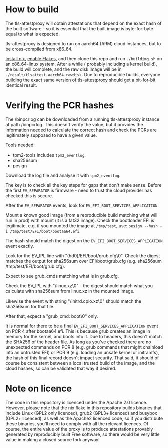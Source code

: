 # How to build
The tls-attestproxy will obtain attestations that depend on the exact hash of
the built software - so it is essential that the built image is byte-for-byte equal
to what is expected.

tls-attestproxy is designed to run on aarch64 (ARM) cloud instances, but to be cross-compiled
from x86_64.

[Install nix](https://nixos.org/download/), [enable Flakes](https://nixos.wiki/wiki/flakes),
and then clone this repo and run `./buildimg.sh` on an x86_64-linux system. After a while (
probably including a kernel build), the build will complete, and the raw disk image will be
in `./result/tlsattest-aarch64.rawdisk`. Due to reproducible builds, everyone building the
exact same version of tls-attestproxy should get a bit-for-bit identical result.

# Verifying the PCR hashes

The /binpcrlog can be downloaded from a running tls-attestproxy instance at path /binpcrlog.
This doesn't verify the value, but it provides the information needed to calculate the
correct hash and check the PCRs are legitimately supposed to have a given value.

Tools needed:

* tpm2-tools includes `tpm2_eventlog`.
* sha256sum
* pesign

Download the log file and analyse it with `tpm2_eventlog`.

The key is to check all the key steps for gaps that don't make sense.
Before the first `EV_SEPARATOR` is firmware - need to trust the cloud
provider has checked this is secure.

After the `EV_SEPARATOR` events, look for `EV_EFI_BOOT_SERVICES_APPLICATION`.

Mount a known good image (from a reproducible build matching what will
run in prod) with mount (it is a fat32 image).
Check the bootloader EFI is legitimate. e.g. if you mounted the image
at `/tmp/test`, use: `pesign --hash -i /tmp/test/EFI/boot/bootaa64.efi`.

The hash should match the digest on the `EV_EFI_BOOT_SERVICES_APPLICATION`
event exactly.

Look for the EV_IPL line with "(hd0)/EFI/boot/grub.cfg\0". Check the digest
matches the output for sha256sum over EFI/boot/grub.cfg (e.g. sha256sum /tmp/test/EFI/boot/grub.cfg).

Expect to see grub_cmds matching what is in grub.cfg.

Check the EV_IPL with "/linux.xz\0" - the digest should match what you calculate
with sha256sum from linux.xz in the mounted image.

Likewise the event with string "/initrd.cpio.xz\0" should match the sha256sum
for that file.

After that, expect a "grub_cmd: boot\0" only.

It is normal for there to be a final `EV_EFI_BOOT_SERVICES_APPLICATION` event on PCR 4
after bootaa64.efi. This is because grub creates an image in memory for the kernel,
and boots into it. Due to headers, this doesn't match the SHA256 of the header file.
As long as you've checked there are no unexpected commands on PCR 8 (e.g. grub commands
that might chainload into an untrusted EFI) or PCR 9 (e.g. loading an unsafe kernel or
initramfs), the hash of this final record doesn't impact security. That said, it should
of course be consistent between a local trusted build of the image, and the cloud hashes,
so can be validated that way if desired.

# Note on licence

The code in this repository is licenced under the Apache 2.0 licence. However,
please note that the nix flake in this repository builds binaries that include Linux
(GPL2 only licenced), grub2 (GPL3+ licenced) and busybox (GPL2+ licenced), as well
as the Apache2 licenced code, so if you distribute these binaries, you'll need to comply
with all the relevant licences. Of course, the entire value of the proxy is to produce
attestations provably generated by reproducibly built Free software, so there would be
very little value in making a closed source fork anyway!
